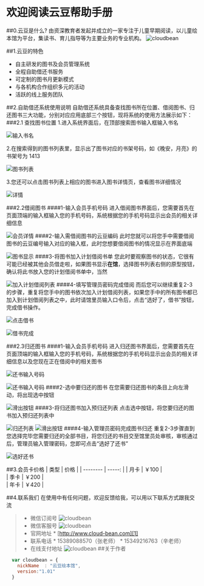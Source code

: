 # 欢迎阅读云豆帮助手册

##0.云豆是什么?
由资深教育者发起并成立的一家专注于儿童早期阅读，以儿童绘本馆为平台，集读书、育儿指导等为主要业务的专业机构。
![cloudbean](http://7xjhy3.com1.z0.glb.clouddn.com/cloudbean-logo.png-qrcode)

##1.云豆的特色
* 自主研发的图书及会员管理系统
* 全程自助借还书服务
* 可定制的图书月更新模式
* 与各机构合作组织多元的活动
* 活跃的线上服务团队

##2.自助借还系统使用说明
自助借还系统具备查找图书所在位置、借阅图书、归还图书三大功能，分别对应应用底部三个按钮，现将系统的使用方法展示如下：
###2.1 查找图书位置
1.进入系统界面后，在顶部搜索图书输入框输入书名

![输入书名](http://7xjhy3.com1.z0.glb.clouddn.com/s1.jpg)

2.在搜索得到的图书列表里，显示出了图书对应的书架号码，如《晚安，月亮》的书架号为 1413

![图书列表](http://7xjhy3.com1.z0.glb.clouddn.com/s2.jpg)

3.您还可以点击图书列表上相应的图书进入图书详情页，查看图书详细情况

![详情](http://7xjhy3.com1.z0.glb.clouddn.com/d1.jpg)


###2.2借阅图书
####1-输入会员手机号码
进入借阅图书界面后，您需要首先在页面顶端的输入框输入您的手机号码，系统根据您的手机号码显示出会员的相关详细信息

![会员详情](http://7xjhy3.com1.z0.glb.clouddn.com/b1.jpg)
####2-输入需借阅图书的云豆编码
此时您就可以将您手中需要借阅图书的云豆编号输入对应的输入框，此时您想要借阅图书的情况显示在界面底端

![图书显示](http://7xjhy3.com1.z0.glb.clouddn.com/b2.jpg)
####3-将图书加入计划借阅书单
您此时要观察图书的状态，它很有可能已经被其他会员借走啦，如果图书显示**在馆**，选择图书列表右侧的原型按钮，确认将此书放入您的计划借阅书单中，当然

![加入计划借阅列表](http://7xjhy3.com1.z0.glb.clouddn.com/b3.jpg)
####4-填写管理员密码完成借阅
而后您可以继续重复2-3的步骤，重复将您手中的图书依次加入计划借阅列表，如果您手中的所有图书都已加入到计划借阅列表之中，此时请馆里员输入口令后，点击“选好了，借书”按钮，完成借书操作。

![点击借书](http://7xjhy3.com1.z0.glb.clouddn.com/b4.jpg)

![借书完成](http://7xjhy3.com1.z0.glb.clouddn.com/b5.jpg)

###2.3归还图书
####1-输入会员手机号码
进入归还图书界面后，您需要首先在页面顶端的输入框输入您的手机号码，系统根据您的手机号码显示出会员的相关详细信息以及您现在正在借阅中的相关图书

![还书输入号码](http://7xjhy3.com1.z0.glb.clouddn.com/r1.jpg)

![还书输入号码](http://7xjhy3.com1.z0.glb.clouddn.com/r2.jpg)
####2-选中要归还的图书
在您需要归还图书的条目上向左滑动，将出现选中按钮

![滑出按钮](http://7xjhy3.com1.z0.glb.clouddn.com/r3.jpg)
####3-将归还图书加入预归还列表
点击选中按钮，将您要归还的图书加入预归还列表中

![归还列表](http://7xjhy3.com1.z0.glb.clouddn.com/r4.jpg)
![滑出按钮](http://7xjhy3.com1.z0.glb.clouddn.com/r3.jpg)
####4-输入管理员密码完成图书归还
重复2-3步骤直到您选择完毕您需要归还的全部书目，将您归还的书目交至馆里员处审核，审核通过后，管理员输入管理密码，您即可点击“选好了还书”

![选好还书](http://7xjhy3.com1.z0.glb.clouddn.com/r5.jpg)

##3.会员卡价格
| 类型        | 价格   | 
| --------   | -----:  | 
| 月卡     | ￥100 |  
| 季卡        |   ￥200   |  
| 年卡        |    ￥420   | 


##4.联系我们
在使用中有任何问题，欢迎反馈给我，可以用以下联系方式跟我交流
> * 微信订阅号
![cloudbean](http://7xjhy3.com1.z0.glb.clouddn.com/qrcode_dy.jpg-qrcode)
> * 微信客服号
![cloudbean](http://7xjhy3.com1.z0.glb.clouddn.com/kefu-qrcode.jpg-qrcode)
> * 官网地址
    * [http://www.cloud-bean.com][1]
> * 联系电话
    * 15389088570（张老师）
    * 15349216763（辛老师）
> * 在线支付地址
![cloudbean](http://7xjhy3.com1.z0.glb.clouddn.com/alipay-qrcode.jpg-qrcode)
##关于作者

```javascript
  var cloudbean = {
    nickName  : "云豆绘本馆",
    version:"1.01"
  }
```


  [1]: http://www.cloud-bean.com